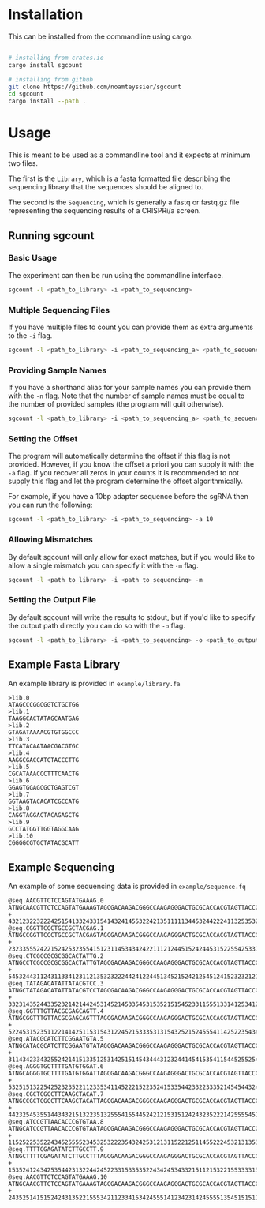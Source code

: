 # Installation
This can be installed from the commandline using cargo.
```bash

# installing from crates.io
cargo install sgcount

# installing from github
git clone https://github.com/noamteyssier/sgcount
cd sgcount
cargo install --path .
```

# Usage
This is meant to be used as a commandline tool and it expects at 
minimum two files.

The first is the `Library`, which is a fasta formatted file describing
the sequencing library that the sequences should be aligned to.

The second is the `Sequencing`, which is generally a fastq or fastq.gz
file representing the sequencing results of a CRISPRi/a screen. 

## Running sgcount

### Basic Usage
The experiment can then be run using the commandline interface.

```bash
sgcount -l <path_to_library> -i <path_to_sequencing>
```

### Multiple Sequencing Files
If you have multiple files to count you can provide them as
extra arguments to the `-i` flag.

```bash
sgcount -l <path_to_library> -i <path_to_sequencing_a> <path_to_sequencing_b>
```

### Providing Sample Names
If you have a shorthand alias for your sample names you can provide
them with the `-n` flag.
Note that the number of sample names must be equal to the number of
provided samples (the program will quit otherwise).

```bash
sgcount -l <path_to_library> -i <path_to_sequencing_a> <path_to_sequencing_b> -n <name_a> <name_b>
```

### Setting the Offset
The program will automatically determine the offset if this flag is
not provided.
However, if you know the offset a priori you can supply it with the
`-a` flag.
If you recover all zeros in your counts it is recommended to not 
supply this flag and let the program determine the offset algorithmically.

For example, if you have a 10bp adapter sequence before the sgRNA
then you can run the following:
```bash
sgcount -l <path_to_library> -i <path_to_sequencing> -a 10
```

### Allowing Mismatches
By default sgcount will only allow for exact matches, but if you would
like to allow a single mismatch you can specify it with the `-m` flag.

```bash
sgcount -l <path_to_library> -i <path_to_sequencing> -m
```

### Setting the Output File
By default sgcount will write the results to stdout, but if you'd like to
specify the output path directly you can do so with the `-o` flag.

```bash
sgcount -l <path_to_library> -i <path_to_sequencing> -o <path_to_output>
```


## Example Fasta Library
An example library is provided in `example/library.fa`


```text
>lib.0
ATAGCCCGGCGGTCTGCTGG
>lib.1
TAAGGCACTATAGCAATGAG
>lib.2
GTAGATAAAACGTGTGGCCC
>lib.3
TTCATACAATAACGACGTGC
>lib.4
AAGGCGACCATCTACCCTTG
>lib.5
CGCATAAACCCTTTCAACTG
>lib.6
GGAGTGGAGCGCTGAGTCGT
>lib.7
GGTAAGTACACATCGCCATG
>lib.8
CAGGTAGGACTACAGAGCTG
>lib.9
GCCTATGGTTGGTAGGCAAG
>lib.10
CGGGGCGTGCTATACGCATT
```

## Example Sequencing
An example of some sequencing data is provided in `example/sequence.fq`

```text
@seq.AACGTTCTCCAGTATGAAAG.0
ATNGCAACGTTCTCCAGTATGAAAGTAGCGACAAGACGGGCCAAGAGGGACTGCGCACCACGTAGTTACCCCGATCCTAT
+
43212322322242515413324331541432414553224213511111344532442224113253532413451225
@seq.CGGTTCCCTGCCGCTACGAG.1
ATNGCCGGTTCCCTGCCGCTACGAGTAGCGACAAGACGGGCCAAGAGGGACTGCGCACCACGTAGTTACCCCGATCCTAT
+
23233555242215242532355415123114534342422111212445152424453152255425331534444213
@seq.CTCGCCGCGCGGCACTATTG.2
ATNGCCTCGCCGCGCGGCACTATTGTAGCGACAAGACGGGCCAAGAGGGACTGCGCACCACGTAGTTACCCCGATCCTAT
+
54532443112431133412311213532322244241224451345215242125451241523232121145343513
@seq.TATAGACATATTATACGTCC.3
ATNGCTATAGACATATTATACGTCCTAGCGACAAGACGGGCCAAGAGGGACTGCGCACCACGTAGTTACCCCGATCCTAT
+
33231435244335232142144245314521453354531535215154523311555133141253412544112225
@seq.GGTTTGTTACGCGAGCAGTT.4
ATNGCGGTTTGTTACGCGAGCAGTTTAGCGACAAGACGGGCCAAGAGGGACTGCGCACCACGTAGTTACCCCGATCCTAT
+
52245315235112214142511531543122452153335313154325215245554114252235434421423233
@seq.ATACGCATCTTCGGAATGTA.5
ATNGCATACGCATCTTCGGAATGTATAGCGACAAGACGGGCCAAGAGGGACTGCGCACCACGTAGTTACCCCGATCCTAT
+
31143423343255242141513351253142515145434443123244145415354115445255254212451244
@seq.AGGGTGCTTTTGATGTGGAT.6
ATNGCAGGGTGCTTTTGATGTGGATTAGCGACAAGACGGGCCAAGAGGGACTGCGCACCACGTAGTTACCCCGATCCTAT
+
53251513225425232352211233534114522215223524153354423322333521454544324423154421
@seq.CGCTCGCCTTCAAGCTACAT.7
ATNGCCGCTCGCCTTCAAGCTACATTAGCGACAAGACGGGCCAAGAGGGACTGCGCACCACGTAGTTACCCCGATCCTAT
+
44232545355144343215132235132555415544524212153151242432352221425555451214415433
@seq.ATCCGTTAACACCCGTGTAA.8
ATNGCATCCGTTAACACCCGTGTAATAGCGACAAGACGGGCCAAGAGGGACTGCGCACCACGTAGTTACCCCGATCCTAT
+
11525225352243452555523453253222354324253121311522125114552224532131353125523242
@seq.TTTTCGAGATATCTTGCCTT.9
ATNGCTTTTCGAGATATCTTGCCTTTAGCGACAAGACGGGCCAAGAGGGACTGCGCACCACGTAGTTACCCCGATCCTAT
+
15352412434253544231322442452233153353522434245343321511215322155333313541233112
@seq.AACGTTCTCCAGTATGAAAG.10
ATNGCAACGTTCTCCAGTATGAAAGTAGCGACAAGACGGGCCAAGAGGGACTGCGCACCACGTAGTTACCCCGATCCTAT
+
24352514151524243135221555342112334153424555141234231424555513545151511254444444
```
